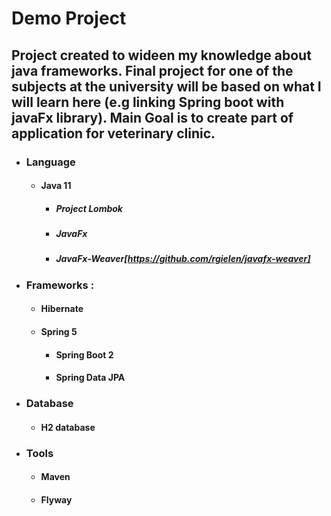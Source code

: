 
# Demo Project 

## Project created to wideen my knowledge about java frameworks. Final project for one of the subjects at the university will be based on what I will learn here (e.g linking Spring boot with javaFx library). Main Goal is to create part of application for veterinary clinic.

* ### Language
  * #### Java 11
    * ##### Project Lombok
    * ##### JavaFx
    * ##### JavaFx-Weaver[https://github.com/rgielen/javafx-weaver]
* ### Frameworks : 
  * #### Hibernate
  * #### Spring 5
    * #### Spring Boot 2 
    * #### Spring Data JPA
* ### Database
  * #### H2 database
* ### Tools
  * #### Maven
  * #### Flyway
